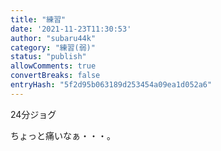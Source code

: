 ```yaml
---
title: "練習"
date: '2021-11-23T11:30:53'
author: "subaru44k"
category: "練習(弱)"
status: "publish"
allowComments: true
convertBreaks: false
entryHash: "5f2d95b063189d253454a09ea1d052a6"
---
```

24分ジョグ

ちょっと痛いなぁ・・・。
